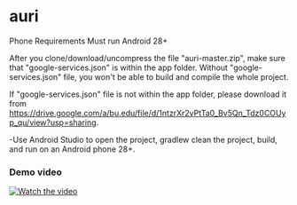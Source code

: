 # auri

Phone Requirements
Must run Android 28+

After you clone/download/uncompress the file "auri-master.zip", make sure that "google-services.json" is within the app folder. Without "google-services.json" file, you won't be able to build and compile the whole project. 

If "google-services.json" file is not within the app folder, please download it from https://drive.google.com/a/bu.edu/file/d/1ntzrXr2vPtTa0_Bv5Qn_Tdz0COUyp_qu/view?usp=sharing.

-Use Android Studio to open the project, gradlew clean the project, build, and run on an Android phone 28+. 

### Demo video

[![Watch the video](https://img.youtube.com/vi/FSYgacKhbpM/1.jpg)](https://youtu.be/FSYgacKhbpM)
